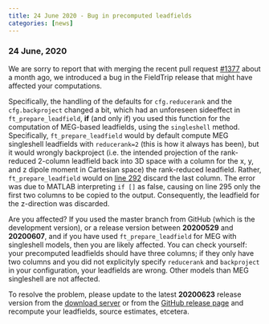 ```yaml
---
title: 24 June 2020 - Bug in precomputed leadfields
categories: [news]
---
```


### 24 June, 2020

We are sorry to report that with merging the recent pull request [#1377](https://github.com/fieldtrip/fieldtrip/pull/1377) about a month ago, we introduced a bug in the FieldTrip release that might have affected your computations.

Specifically, the handling of the defaults for `cfg.reducerank` and the `cfg.backproject` changed a bit, which had an unforeseen sideeffect in `ft_prepare_leadfield`, **if** (and only if) you used this function for the computation of MEG-based leadfields, using the `singleshell` method. Specifically, `ft_prepare_leadfield` would by default compute MEG singleshell leadfields with `reducerank=2` (this is how it always has been), but it would wrongly backproject (i.e. the intended projection of the rank-reduced 2-column leadfield back into 3D space with a column for the x, y, and z dipole moment in Cartesian space) the rank-reduced leadfield. Rather, `ft_prepare_leadfield` would on [line 292](https://github.com/fieldtrip/fieldtrip/blob/af5f9822413d11e66f3821943e945e98ab766da6/ft_prepare_leadfield.m#L292) discard the last column. The error was due to MATLAB interpreting `if []` as false, causing on line 295 only the first two columns to be copied to the output. Consequently, the leadfield for the z-direction was discarded.

Are you affected? If you used the master branch from GitHub (which is the development version), or a release version between **20200529** and **20200607**, and if you have used `ft_prepare_leadfield` for MEG with singleshell models, then you are likely affected. You can check yourself: your precomputed leadfields should have three columns; if they only have two columns and you did not explicityly specify `reducerank` and `backproject` in your configuration, your leadfields are wrong. Other models than MEG singleshell are not affected.

To resolve the problem, please update to the latest **20200623** release version from the [download server](https://download.fieldtriptoolbox.org/) or from the [GitHub release page](https://github.com/fieldtrip/fieldtrip/releases) and recompute your leadfields, source estimates, etcetera.

